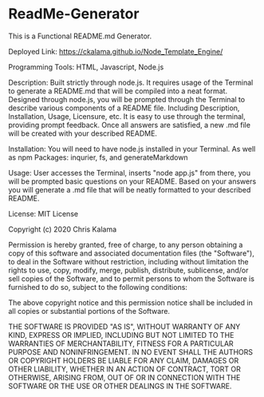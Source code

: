 # ReadMe-Generator

This is a Functional README.md Generator. 

Deployed Link: https://ckalama.github.io/Node_Template_Engine/

Programming Tools: HTML, Javascript, Node.js

Description: Built strictly through node.js. It requires usage of the Terminal to generate a README.md that will  be compiled into a neat format. Designed through node.js, you will be prompted through the Terminal to describe various components of a README file. Including Description, Installation, Usage, Licensure, etc. It is easy to use through the terminal, providing prompt feedback. Once all answers are satisfied, a new .md file will be created with your described README. 

Installation: You will need to have node.js installed in your Terminal. As well as npm Packages: inqurier, fs, and generateMarkdown

Usage: User accesses the Terminal, inserts "node app.js" from there, you will be prompted basic questions on your README. Based on your answers you will generate a .md file that will be neatly formatted to your described README.

License: MIT License

Copyright (c) 2020 Chris Kalama

Permission is hereby granted, free of charge, to any person obtaining a copy of this software and associated documentation files (the "Software"), to deal in the Software without restriction, including without limitation the rights to use, copy, modify, merge, publish, distribute, sublicense, and/or sell copies of the Software, and to permit persons to whom the Software is furnished to do so, subject to the following conditions:

The above copyright notice and this permission notice shall be included in all copies or substantial portions of the Software.

THE SOFTWARE IS PROVIDED "AS IS", WITHOUT WARRANTY OF ANY KIND, EXPRESS OR IMPLIED, INCLUDING BUT NOT LIMITED TO THE WARRANTIES OF MERCHANTABILITY, FITNESS FOR A PARTICULAR PURPOSE AND NONINFRINGEMENT. IN NO EVENT SHALL THE AUTHORS OR COPYRIGHT HOLDERS BE LIABLE FOR ANY CLAIM, DAMAGES OR OTHER LIABILITY, WHETHER IN AN ACTION OF CONTRACT, TORT OR OTHERWISE, ARISING FROM, OUT OF OR IN CONNECTION WITH THE SOFTWARE OR THE USE OR OTHER DEALINGS IN THE SOFTWARE.